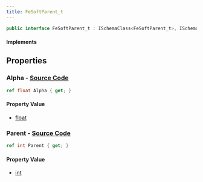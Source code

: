 ```yaml
---
title: FeSoftParent_t
---
```


```csharp
public interface FeSoftParent_t : ISchemaClass<FeSoftParent_t>, ISchemaField, ISchemaClass, INativeHandle
```

#### Implements

## Properties

### **Alpha** - [Source Code](https://github.com/swiftly-solution/swiftlys2/blob/main/managed/src/SwiftlyS2.Generated/Schemas/Interfaces/FeSoftParent_t.cs#L18)

```csharp
ref float Alpha { get; }
```

#### Property Value

- [float](https://learn.microsoft.com/dotnet/api/system.single)

### **Parent** - [Source Code](https://github.com/swiftly-solution/swiftlys2/blob/main/managed/src/SwiftlyS2.Generated/Schemas/Interfaces/FeSoftParent_t.cs#L16)

```csharp
ref int Parent { get; }
```

#### Property Value

- [int](https://learn.microsoft.com/dotnet/api/system.int32)

